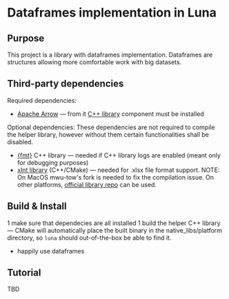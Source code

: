 # Dataframes implementation in Luna

## Purpose
This project is a library with dataframes implementation. Dataframes are structures allowing more comfortable work with big datasets.

## Third-party dependencies
Required dependencies:
* [Apache Arrow](https://arrow.apache.org/) — from it [C++ library](https://github.com/apache/arrow/tree/master/cpp) component must be installed

Optional dependencies:
These dependencies are not required to compile the helper library, however without them certain functionalities shall be disabled.
* [{fmt}](http://fmtlib.net/) C++ library — needed if C++ library logs are enabled (meant only for debugging purposes)
* [xlnt library](https://github.com/mwu-tow/xlnt) (C++/CMake) — needed for .xlsx file format support. NOTE: On MacOS mwu-tow's fork is needed to fix the compilation issue. On other platforms, [official library repo](https://github.com/tfussell/xlnt) can be used.

## Build & Install
1 make sure that dependecies are all installed
1 build the helper C++ library — CMake will automatically place the built binary in the native_libs/platform directory, so `luna` should out-of-the-box be able to find it.
* happily use dataframes

## Tutorial
TBD
